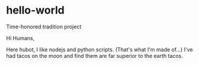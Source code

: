 # hello-world
Time-honored tradition project

Hi Humans,

Here hubot, I like nodejs and python scripts. (That's what I'm made of...)
I've had tacos on the moon and find them are far superior to the earth tacos.
